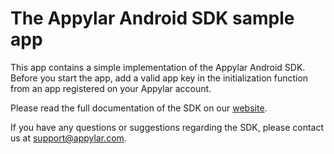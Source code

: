 # The Appylar Android SDK sample app

This app contains a simple implementation of the Appylar Android SDK. Before you start the app, add a valid app key in the initialization function from an app registered on your Appylar account.

Please read the full documentation of the SDK on our [website](https://www.appylar.com/documentation/android/overview/).

If you have any questions or suggestions regarding the SDK, please contact us at [support@appylar.com](mailto:support@appylar.com).
